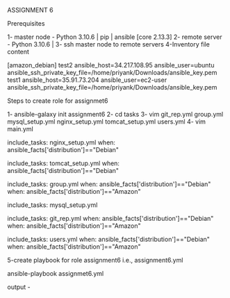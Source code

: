 ASSIGNMENT 6

Prerequisites

1- master node - Python 3.10.6 | pip | ansible [core 2.13.3]
2- remote server - Python 3.10.6 | 
3- ssh master node to remote servers 
4-Inventory file content

[amazon_debian]
test2 ansible_host=34.217.108.95 ansible_user=ubuntu ansible_ssh_private_key_file=/home/priyank/Downloads/ansible_key.pem
test1 ansible_host=35.91.73.204 ansible_user=ec2-user ansible_ssh_private_key_file=/home/priyank/Downloads/ansible_key.pem

Steps to create role for assignmet6

1- ansible-galaxy init assignment6
2- cd tasks
3- vim git_rep.yml  group.yml   mysql_setup.yml  nginx_setup.yml  tomcat_setup.yml  users.yml
4- vim main.yml

  include_tasks: nginx_setup.yml
  when: ansible_facts['distribution']=="Debian"

  include_tasks: tomcat_setup.yml
  when: ansible_facts['distribution']=="Debian"

  include_tasks: group.yml
  when: ansible_facts['distribution']=="Debian"
  when: ansible_facts['distribution']=="Amazon"

  include_tasks: mysql_setup.yml

  include_tasks: git_rep.yml
  when: ansible_facts['distribution']=="Debian"
  when: ansible_facts['distribution']=="Amazon"

  include_tasks: users.yml
  when: ansible_facts['distribution']=="Debian"
  when: ansible_facts['distribution']=="Amazon"


5-create playbook for role assignment6 i.e., assignment6.yml

ansible-playbook assignmet6.yml

output -





